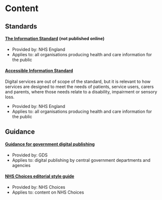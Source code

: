 # Content

## Standards

#### [The Information Standard](https://www.england.nhs.uk/tis/) (not published online)

* Provided by: NHS England
* Applies to: all organisations producing health and care information for the public

#### [Accessible Information Standard](https://www.england.nhs.uk/ourwork/patients/accessibleinfo-2/)
Digital services are out of scope of the standard, but it is relevant to how services are designed to meet the needs of patients, service users, carers and parents, where those needs relate to a disability, impairment or sensory loss.

* Provided by: NHS England
* Applies to: all organisations producing health and care information for the public

## Guidance

#### [Guidance for government digital publishing](https://www.gov.uk/topic/government-digital-guidance/content-publishing)

* Provided by: GDS
* Applies to: digital publishing by central government departments and agencies

#### [NHS Choices editorial style guide](http://www.nhs.uk/aboutNHSChoices/aboutnhschoices/Aboutus/Documents/NHS-Choices-Editorial-Style-Guide-v3.pdf)

* Provided by: NHS Choices
* Applies to: content on NHS Choices